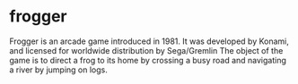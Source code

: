 # frogger
Frogger is an arcade game introduced in 1981. It was developed by Konami, and licensed for worldwide distribution by Sega/Gremlin
The object of the game is to direct a frog to its home by crossing a busy road and navigating a river by jumping on logs.

